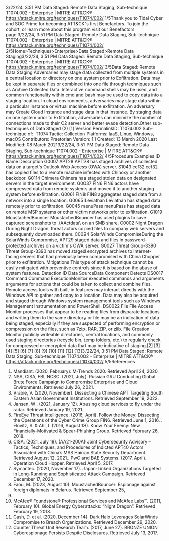 3/22/24, 3:51 PM Data Staged: Remote Data Staging, Sub-technique T1074.002 - Enterprise | MITRE ATT&CK®
https://attack.mitre.org/techniques/T1074/002/ 1/5Thank you to Tidal Cyber and SOC Prime for becoming ATT&CK's ﬁrst Benefactors. To join the cohort, or learn more about this program visit our
Benefactors page.3/22/24, 3:51 PM Data Staged: Remote Data Staging, Sub-technique T1074.002 - Enterprise | MITRE ATT&CK®
https://attack.mitre.org/techniques/T1074/002/ 2/5Home>Techniques>Enterprise>Data Staged>Remote Data Staging3/22/24, 3:51 PM Data Staged: Remote Data Staging, Sub-technique T1074.002 - Enterprise | MITRE ATT&CK®
https://attack.mitre.org/techniques/T1074/002/ 3/5Data Staged: Remote Data Staging
Adversaries may stage data collected from multiple systems in a central location or directory on one system prior to Exﬁltration. Data may
be kept in separate ﬁles or combined into one ﬁle through techniques such as Archive Collected Data. Interactive command shells may be
used, and common functionality within cmd and bash may be used to copy data into a staging location.
In cloud environments, adversaries may stage data within a particular instance or virtual machine before exﬁltration. An adversary may
Create Cloud Instance and stage data in that instance.
By staging data on one system prior to Exﬁltration, adversaries can minimize the number of connections made to their C2 server and better
evade detection.Other sub-techniques of Data Staged (2)
[1]
Version PermalinkID: T1074.002
Sub-technique of:  T1074
 
Tactic: Collection
 
Platforms: IaaS, Linux, Windows, macOS
Contributors: Praetorian
Version: 1.1
Created: 13 March 2020
Last Modiﬁed: 08 March 20213/22/24, 3:51 PM Data Staged: Remote Data Staging, Sub-technique T1074.002 - Enterprise | MITRE ATT&CK®
https://attack.mitre.org/techniques/T1074/002/ 4/5Procedure Examples
ID Name Description
G0007 APT28 APT28 has staged archives of collected data on a target's Outlook Web Access (OWA) server.
S1043 ccf32 ccf32 has copied ﬁles to a remote machine infected with Chinoxy or another backdoor.
G0114 Chimera Chimera has staged stolen data on designated servers in the target environment.
G0037 FIN6 FIN6 actors have compressed data from remote systems and moved it to another staging system
before exﬁltration.
G0061 FIN8 FIN8 aggregates staged data from a network into a single location.
G0065 Leviathan Leviathan has staged data remotely prior to exﬁltration.
G0045 menuPass menuPass has staged data on remote MSP systems or other victim networks prior to exﬁltration.
G1019 MoustachedBouncer MoustachedBouncer has used plugins to save captured screenshots to .\AActdata\ on an SMB
share.
C0002 Night Dragon During Night Dragon, threat actors copied ﬁles to company web servers and subsequently
downloaded them.
C0024 SolarWinds
CompromiseDuring the SolarWinds Compromise, APT29 staged data and ﬁles in password-protected archives
on a victim's OWA server.
G0027 Threat Group-3390 Threat Group-3390 has moved staged encrypted archives to Internet-facing servers that had
previously been compromised with China Chopper prior to exﬁltration.
Mitigations
This type of attack technique cannot be easily mitigated with preventive controls since it is based on the abuse of system features.
Detection
ID Data SourceData Component Detects
DS0017 Command Command
ExecutionMonitor executed commands and arguments arguments for actions that could be taken to
collect and combine ﬁles. Remote access tools with built-in features may interact directly with
the Windows API to gather and copy to a location. Data may also be acquired and staged
through Windows system management tools such as Windows Management Instrumentation
and PowerShell.
DS0022 File File Access Monitor processes that appear to be reading ﬁles from disparate locations and writing them
to the same directory or ﬁle may be an indication of data being staged, especially if they are
suspected of performing encryption or compression on the ﬁles, such as 7zip, RAR, ZIP, or zlib.
File Creation Monitor publicly writeable directories, central locations, and commonly used staging
directories (recycle bin, temp folders, etc.) to regularly check for compressed or encrypted data
that may be indicative of staging.[2]
[3]
[4]
[5]
[6]
[7]
[8]
[9]
[10]
[11]
[12]
[13]3/22/24, 3:51 PM Data Staged: Remote Data Staging, Sub-technique T1074.002 - Enterprise | MITRE ATT&CK®
https://attack.mitre.org/techniques/T1074/002/ 5/5References
1. Mandiant. (2020, February). M-Trends 2020. Retrieved April
24, 2020.
2. NSA, CISA, FBI, NCSC. (2021, July). Russian GRU Conducting
Global Brute Force Campaign to Compromise Enterprise and
Cloud Environments. Retrieved July 26, 2021.
3. Vrabie, V. (2020, November). Dissecting a Chinese APT
Targeting South Eastern Asian Government Institutions.
Retrieved September 19, 2022.
4. Jansen, W . (2021, January 12). Abusing cloud services to ﬂy
under the radar. Retrieved January 19, 2021.
5. FireEye Threat Intelligence. (2016, April). Follow the Money:
Dissecting the Operations of the Cyber Crime Group FIN6.
Retrieved June 1, 2016.
 . Elovitz, S. & Ahl, I. (2016, August 18). Know Your Enemy: New
Financially-Motivated & Spear-Phishing Group. Retrieved
February 26, 2018.
7. CISA. (2021, July 19). (AA21-200A) Joint Cybersecurity
Advisory – Tactics, Techniques, and Procedures of Indicted
APT40 Actors Associated with China’s MSS Hainan State
Security Department. Retrieved August 12, 2021. . PwC and BAE Systems. (2017, April). Operation Cloud Hopper.
Retrieved April 5, 2017.
9. Symantec. (2020, November 17). Japan-Linked Organizations
Targeted in Long-Running and Sophisticated Attack
Campaign. Retrieved December 17, 2020.
10. Faou, M. (2023, August 10). MoustachedBouncer: Espionage
against foreign diplomats in Belarus. Retrieved September 25,
2023.
11. McAfee® Foundstone® Professional Services and McAfee
Labs™. (2011, February 10). Global Energy Cyberattacks:
“Night Dragon”. Retrieved February 19, 2018.
12. Cash, D. et al. (2020, December 14). Dark Halo Leverages
SolarWinds Compromise to Breach Organizations. Retrieved
December 29, 2020.
13. Counter Threat Unit Research Team. (2017, June 27). BRONZE
UNION Cyberespionage Persists Despite Disclosures.
Retrieved July 13, 2017.